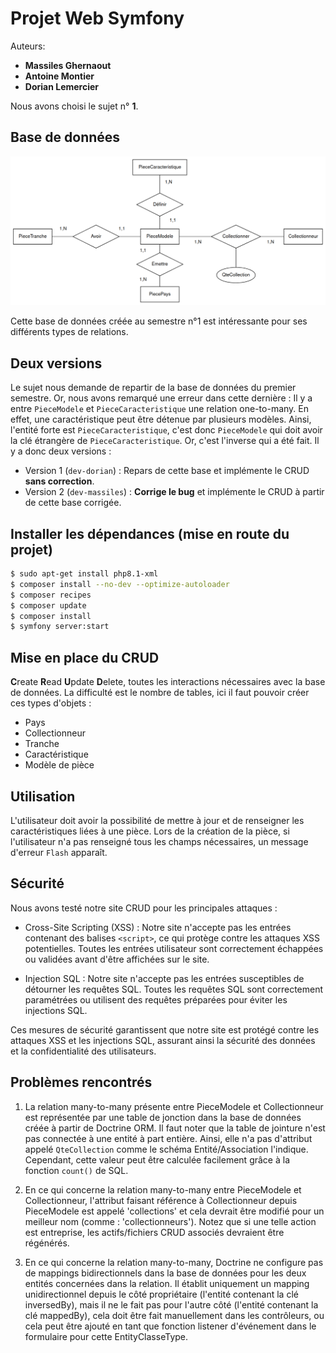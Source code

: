 # Projet Web Symfony

Auteurs:
- **Massiles Ghernaout**
- **Antoine Montier**
- **Dorian Lemercier**

Nous avons choisi le sujet n° **1**.

## Base de données

![Schema Relationnel de la Base de Données](BD.png)

Cette base de données créée au semestre n°1 est intéressante pour ses différents types de relations.

## Deux versions

Le sujet nous demande de repartir de la base de données du premier semestre. Or, nous avons remarqué une erreur dans cette dernière : Il y a entre `PieceModele` et `PieceCaracteristique` une relation one-to-many. En effet, une caractéristique peut être détenue par plusieurs modèles. Ainsi, l'entité forte est `PieceCaracteristique`, c'est donc `PieceModele` qui doit avoir la clé étrangère de `PieceCaracteristique`. Or, c'est l'inverse qui a été fait. Il y a donc deux versions :

- Version 1 (`dev-dorian`) : Repars de cette base et implémente le CRUD **sans correction**.
- Version 2 (`dev-massiles`) : **Corrige le bug** et implémente le CRUD à partir de cette base corrigée.

## Installer les dépendances (mise en route du projet)

```bash
$ sudo apt-get install php8.1-xml
$ composer install --no-dev --optimize-autoloader
$ composer recipes
$ composer update
$ composer install
$ symfony server:start
```


## Mise en place du CRUD

**C**reate **R**ead **U**pdate **D**elete, toutes les interactions nécessaires avec la base de données. La difficulté est le nombre de tables, ici il faut pouvoir créer ces types d'objets :

- Pays
- Collectionneur
- Tranche
- Caractéristique
- Modèle de pièce

## Utilisation

L'utilisateur doit avoir la possibilité de mettre à jour et de renseigner les caractéristiques liées à une pièce. Lors de la création de la pièce, si l'utilisateur n'a pas renseigné tous les champs nécessaires, un message d'erreur `Flash` apparaît.

## Sécurité

Nous avons testé notre site CRUD pour les principales attaques :

- Cross-Site Scripting (XSS) : Notre site n'accepte pas les entrées contenant des balises `<script>`, ce qui protège contre les attaques XSS potentielles. Toutes les entrées utilisateur sont correctement échappées ou validées avant d'être affichées sur le site.

- Injection SQL : Notre site n'accepte pas les entrées susceptibles de détourner les requêtes SQL. Toutes les requêtes SQL sont correctement paramétrées ou utilisent des requêtes préparées pour éviter les injections SQL.

Ces mesures de sécurité garantissent que notre site est protégé contre les attaques XSS et les injections SQL, assurant ainsi la sécurité des données et la confidentialité des utilisateurs.

## Problèmes rencontrés

1. La relation many-to-many présente entre PieceModele et Collectionneur est représentée par une table de jonction dans la base de données créée à partir de Doctrine ORM. Il faut noter que la table de jointure n'est pas connectée à une entité à part entière. Ainsi, elle n'a pas d'attribut appelé `QteCollection` comme le schéma Entité/Association l'indique. Cependant, cette valeur peut être calculée facilement grâce à la fonction `count()` de SQL.

2. En ce qui concerne la relation many-to-many entre PieceModele et Collectionneur, l'attribut faisant référence à Collectionneur depuis PieceModele est appelé 'collections' et cela devrait être modifié pour un meilleur nom (comme : 'collectionneurs'). Notez que si une telle action est entreprise, les actifs/fichiers CRUD associés devraient être régénérés.

3. En ce qui concerne la relation many-to-many, Doctrine ne configure pas de mappings bidirectionnels dans la base de données pour les deux entités concernées dans la relation. Il établit uniquement un mapping unidirectionnel depuis le côté propriétaire (l'entité contenant la clé inversedBy), mais il ne le fait pas pour l'autre côté (l'entité contenant la clé mappedBy), cela doit être fait manuellement dans les contrôleurs, ou cela peut être ajouté en tant que fonction listener d'événement dans le formulaire pour cette EntityClasseType.
